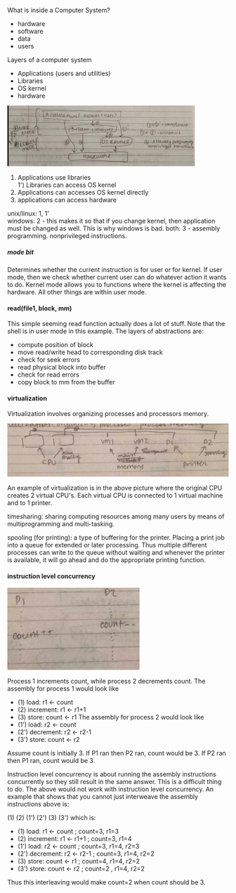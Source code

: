 What is inside a Computer System?  
  * hardware
  * software
  * data
  * users

Layers of a computer system  
  * Applications (users and utilities)
  * Libraries
  * OS kernel
  * hardware

![](overall_idea_of_OS/fb90f8d87985444b5b6aea553714ca8d.png)

1) Applications use libraries  
1') Libraries can access OS kernel  
2) Applications can accesses OS kernel directly  
3) applications can access hardware


unix/linux: 1, 1'  
windows: 2  -   this makes it so that if you change kernel, then application must be changed as well. This is why windows is bad.
both: 3 - assembly programming. nonprivileged instructions.

##### mode bit    
Determines whether the current instruction is for user or for kernel. If user mode, then we check whether current user can do whatever action it wants to do. Kernel mode allows you to functions where the kernel is affecting the hardware. All other things are within user mode.


#### read(file1, block, mm)
This simple seeming read function actually does a lot of stuff. Note that the shell is in user mode in this example. The layers of abstractions are:
* compute position of block
* move read/write head to corresponding disk track
* check for seek errors
* read physical block into buffer
* check for read errors
* copy block to mm from the buffer



#### virtualization
Virtualization involves organizing processes and processors memory.

![](overall_idea_of_OS/a018d1177be0a274ec4672ab952707a9.png)

An example of virtualization is in the above picture where the original CPU creates 2 virtual CPU's. Each virtual CPU is connected to 1 virtual machine and to 1 printer.

timesharing: sharing computing resources among many users by means of multiprogramming and multi-tasking.

spooling (for printing): a type of buffering for the printer. Placing a print job into a queue for extended or later processing. Thus multiple different processes can write to the queue without waiting and whenever the printer is available, it will go ahead and do the appropriate printing function.


#### instruction level concurrency
![](overall_idea_of_OS/ae8a5fbbd529d0db9f19d2e966265227.png)

Process 1 increments count, while process 2 decrements count.
The assembly for process 1 would look like
* (1) load: r1 <- count
* (2) increment: r1 <- r1+1
* (3) store: count <- r1
The assembly for process 2 would look like
* (1') load: r2 <- count
* (2') decrement: r2 <- r2-1
* (3') store: count <- r2

Assume count is initially 3. If P1 ran then P2 ran, count would be 3. If P2 ran then P1 ran, count would be 3.

Instruction level concurrency is about running the assembly instructions concurrently so they still result in the same answer. This is a difficult thing to do. The above would not work with instruction level concurrency. An example that shows that you cannot just interweave the assembly instructions above is:

(1) (2) (1') (2') (3) (3') which is:
* (1) load: r1 <- count       ; count=3, r1=3
* (2) increment: r1 <- r1+1   ; count=3, r1=4
* (1') load: r2 <- count      ; count=3, r1=4, r2=3
* (2') decrement: r2 <- r2-1  ; count=3, r1=4, r2=2
* (3) store: count <- r1      ; count=4, r1=4, r2=2
* (3') store: count <- r2     ; count=2 , r1=4, r2=2

Thus this interleaving would make count=2 when count should be 3.
